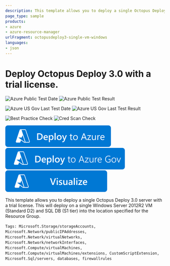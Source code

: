 ```yaml
---
description: This template allows you to deploy a single Octopus Deploy 3.0 server with a trial license. This will deploy on a single Windows Server 2012R2 VM (Standard D2) and SQL DB (S1 tier) into the location specified for the Resource Group.
page_type: sample
products:
- azure
- azure-resource-manager
urlFragment: octopusdeploy3-single-vm-windows
languages:
- json
---
```

# Deploy Octopus Deploy 3.0 with a trial license.

![Azure Public Test Date](https://azurequickstartsservice.blob.core.windows.net/badges/application-workloads/octopus/octopusdeploy3-single-vm-windows/PublicLastTestDate.svg)
![Azure Public Test Result](https://azurequickstartsservice.blob.core.windows.net/badges/application-workloads/octopus/octopusdeploy3-single-vm-windows/PublicDeployment.svg)

![Azure US Gov Last Test Date](https://azurequickstartsservice.blob.core.windows.net/badges/application-workloads/octopus/octopusdeploy3-single-vm-windows/FairfaxLastTestDate.svg)
![Azure US Gov Last Test Result](https://azurequickstartsservice.blob.core.windows.net/badges/application-workloads/octopus/octopusdeploy3-single-vm-windows/FairfaxDeployment.svg)

![Best Practice Check](https://azurequickstartsservice.blob.core.windows.net/badges/application-workloads/octopus/octopusdeploy3-single-vm-windows/BestPracticeResult.svg)
![Cred Scan Check](https://azurequickstartsservice.blob.core.windows.net/badges/application-workloads/octopus/octopusdeploy3-single-vm-windows/CredScanResult.svg)

[![Deploy To Azure](https://raw.githubusercontent.com/Azure/azure-quickstart-templates/master/1-CONTRIBUTION-GUIDE/images/deploytoazure.svg?sanitize=true)](https://portal.azure.com/#create/Microsoft.Template/uri/https%3A%2F%2Fraw.githubusercontent.com%2FAzure%2Fazure-quickstart-templates%2Fmaster%2Fapplication-workloads%2Foctopus%2Foctopusdeploy3-single-vm-windows%2Fazuredeploy.json)
[![Deploy To Azure US Gov](https://raw.githubusercontent.com/Azure/azure-quickstart-templates/master/1-CONTRIBUTION-GUIDE/images/deploytoazuregov.svg?sanitize=true)](https://portal.azure.us/#create/Microsoft.Template/uri/https%3A%2F%2Fraw.githubusercontent.com%2FAzure%2Fazure-quickstart-templates%2Fmaster%2Fapplication-workloads%2Foctopus%2Foctopusdeploy3-single-vm-windows%2Fazuredeploy.json)
[![Visualize](https://raw.githubusercontent.com/Azure/azure-quickstart-templates/master/1-CONTRIBUTION-GUIDE/images/visualizebutton.svg?sanitize=true)](http://armviz.io/#/?load=https%3A%2F%2Fraw.githubusercontent.com%2FAzure%2Fazure-quickstart-templates%2Fmaster%2Fapplication-workloads%2Foctopus%2Foctopusdeploy3-single-vm-windows%2Fazuredeploy.json)

This template allows you to deploy a single Octopus Deploy 3.0 server with a trial license. This will deploy on a single Windows Server 2012R2 VM (Standard D2) and SQL DB (S1 tier) into the location specified for the Resource Group.

`Tags: Microsoft.Storage/storageAccounts, Microsoft.Network/publicIPAddresses, Microsoft.Network/virtualNetworks, Microsoft.Network/networkInterfaces, Microsoft.Compute/virtualMachines, Microsoft.Compute/virtualMachines/extensions, CustomScriptExtension, Microsoft.Sql/servers, databases, firewallrules`
